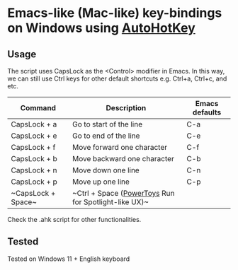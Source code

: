 # Emacs-like (Mac-like) key-bindings on Windows using [AutoHotKey](https://www.autohotkey.com/)

## Usage

The script uses CapsLock as the \<Control> modifier in Emacs. In this way, we can still use Ctrl keys for other default shortcuts e.g. Ctrl+a, Ctrl+c, and etc.

|Command | Description| Emacs defaults |
|---|---|---|
| CapsLock + a  | Go to start of the line | C-a |
| CapsLock + e  | Go to end of the line | C-e |
| CapsLock + f  | Move forward one character  | C-f |
| CapsLock + b  | Move backward one character  | C-b |
| CapsLock + n  | Move down one line  | C-n |
| CapsLock + p  | Move up one line  | C-p |
| ~CapsLock + Space~ | ~Ctrl + Space ([PowerToys](https://github.com/microsoft/PowerToys) Run for Spotlight-like UX)~ | |

Check the .ahk script for other functionalities.

## Tested
Tested on Windows 11 + English keyboard
